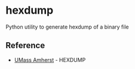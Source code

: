 # hexdump
Python utility to generate hexdump of a binary file
## Reference
* [UMass Amherst](http://people.cs.umass.edu/~liberato/courses/2017-spring-compsci365/assignments/02-hexdump/) - HEXDUMP
